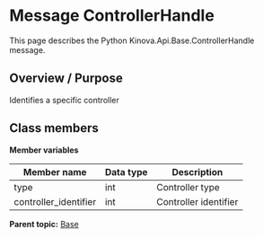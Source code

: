 # Message ControllerHandle

This page describes the Python Kinova.Api.Base.ControllerHandle message.

## Overview / Purpose

Identifies a specific controller

## Class members

 **Member variables** 

|Member name|Data type|Description|
|-----------|---------|-----------|
|type|int|Controller type|
|controller\_identifier|int|Controller identifier|

**Parent topic:** [Base](../references/summary_Base.md)

